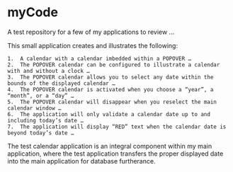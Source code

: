 # myCode
A test repository for a few of my applications to review ...

This small application creates and illustrates the following:

	1.	A calendar with a calendar imbedded within a POPOVER …
	2.	The POPOVER calendar can be configured to illustrate a calendar with and without a clock …
	3.	The POPOVER calendar allows you to select any date within the bounds of the displayed calendar …
	4.	The POPOVER calendar is activated when you choose a “year”, a “month”, or a “day” …
	5.	The POPOVER calendar will disappear when you reselect the main calendar window …
	6.	The application will only validate a calendar date up to and including today’s date …
	7.	The application will display “RED” text when the calendar date is beyond today’s date …

The test calendar application is an integral component within my main application, where the test application transfers the proper displayed date into the main application for database furtherance.
